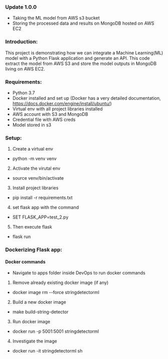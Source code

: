 ### Update 1.0.0
- Taking the ML model from AWS s3 bucket
- Storing the processed data and results on MongoDB hosted on AWS EC2

### Introduction:
This project is demonstrating how we can integrate a Machine Learning(ML) model with a Python Flask application and generate an API. This code extract the model from AWS S3 and store the model outputs in MongoDB living on AWS EC2.


### Requirements:
- Python 3.7
- Docker installed and set up (Docker has a very detailed documentation, https://docs.docker.com/engine/install/ubuntu/)
- Virtual env with all project libraries installed
- AWS account with S3 and MongoDB
- Credential file with AWS creds
- Model stored in s3

### Setup:
1. Create a virtual env
- python -m venv venv
2. Activate the virutal env
- source venv/bin/activate
3. Install project libraries
- pip install -r requirements.txt
4. set flask app with the command
- SET FLASK_APP=test_2.py
5. Then execute flask
- flask run


### Dockerizing Flask app:
#### Docker commands
- Navigate to apps folder inside DevOps to run docker commands

1. Remove already existing docker image (if any)
- docker image rm --force stringdetectorml
2. Build a new docker image
- make build-string-detector
3.  Run docker image
- docker run -p 5001:5001 stringdetectorml
4. Investigate the image
- docker run -it stringdetectorml sh
